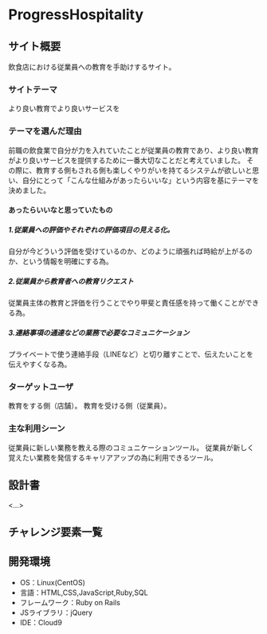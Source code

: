 # ProgressHospitality

## サイト概要
飲食店における従業員への教育を手助けするサイト。

### サイトテーマ
より良い教育でより良いサービスを

### テーマを選んだ理由
前職の飲食業で自分が力を入れていたことが従業員の教育であり、より良い教育がより良いサービスを提供するために一番大切なことだと考えていました。
その際に、教育する側もされる側も楽しくやりがいを持てるシステムが欲しいと思い、自分にとって「こんな仕組みがあったらいいな」という内容を基にテーマを決めました。

#### あったらいいなと思っていたもの
##### 1.従業員への評価やそれぞれの評価項目の見える化。
自分が今どういう評価を受けているのか、どのように頑張れば時給が上がるのか、という情報を明確にする為。
##### 2.従業員から教育者への教育リクエスト
従業員主体の教育と評価を行うことでやり甲斐と責任感を持って働くことができる為。
##### 3.連絡事項の通達などの業務で必要なコミュニケーション
プライベートで使う連絡手段（LINEなど）と切り離すことで、伝えたいことを伝えやすくなる為。

### ターゲットユーザ
教育をする側（店舗）。
教育を受ける側（従業員）。

### 主な利用シーン
従業員に新しい業務を教える際のコミュニケーションツール。
従業員が新しく覚えたい業務を発信するキャリアアップの為に利用できるツール。

## 設計書
<...>

## チャレンジ要素一覧

## 開発環境
- OS：Linux(CentOS)
- 言語：HTML,CSS,JavaScript,Ruby,SQL
- フレームワーク：Ruby on Rails
- JSライブラリ：jQuery
- IDE：Cloud9

